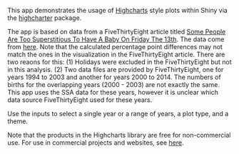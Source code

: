 This app demonstrates the usage of [Highcharts](http://www.highcharts.com/) style plots within Shiny via the [highcharter](http://jkunst.com/highcharter/) package.

The app is based on data from a FiveThirtyEight article titled [Some People Are Too Superstitious To Have A Baby On Friday The 13th](http://fivethirtyeight.com/features/some-people-are-too-superstitious-to-have-a-baby-on-friday-the-13th/). The data come from [here](https://github.com/fivethirtyeight/data/tree/master/births). Note that the calculated percentage point differences may not match the ones in the visualization in the FiveThirtyEight article. There are two reaons for this: (1) Holidays were excluded in the FiveThirtyEight but not in this analysis. (2) Two data files are provided by FiveThirtyEight, one for years 1994 to 2003 and another for years 2000 to 2014. The numbers of births for the overlapping years (2000 - 2003) are not exactly the same. This app uses the SSA data for these years, however it is unclear which data source FiveThirtyEight used for these years.

Use the inputs to select a single year or a range of years, a plot type, and a theme.

Note that the products in the Highcharts library are free for non-commercial use. For use in commercial projects and websites, see [here](https://shop.highsoft.com/).